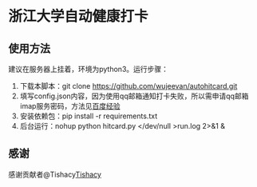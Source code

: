 # 浙江大学自动健康打卡

## 使用方法

建议在服务器上挂着，环境为python3。运行步骤：

1. 下载本脚本：git clone https://github.com/wujeevan/autohitcard.git
2. 填写config.json内容，因为使用qq邮箱通知打卡失败，所以需申请qq邮箱imap服务密码，方法见[百度经验](https://zhidao.baidu.com/question/2058074561101447467.html "点击链接")
3. 安装依赖包：pip install -r requirements.txt
4. 后台运行：nohup python hitcard.py </dev/null >run.log 2>&1 &

## 感谢

感谢贡献者@Tishacy[Tishacy](https://github.com/Tishacy "github主页")
